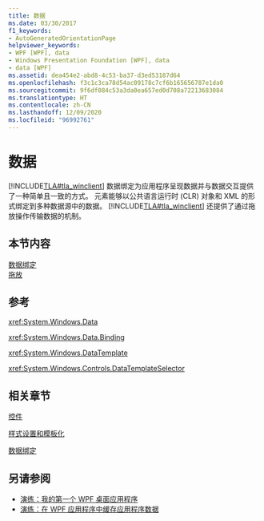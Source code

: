 ```yaml
---
title: 数据
ms.date: 03/30/2017
f1_keywords:
- AutoGeneratedOrientationPage
helpviewer_keywords:
- WPF [WPF], data
- Windows Presentation Foundation [WPF], data
- data [WPF]
ms.assetid: dea454e2-abd8-4c53-ba37-d3ed53187d64
ms.openlocfilehash: f3c1c3ca78d54ac09178c7cf6b165656787e1da0
ms.sourcegitcommit: 9f6df084c53a3da0ea657ed0d708a72213683084
ms.translationtype: HT
ms.contentlocale: zh-CN
ms.lasthandoff: 12/09/2020
ms.locfileid: "96992761"
---
```

# <a name="data"></a>数据
[!INCLUDE[TLA#tla_winclient](../../../includes/tlasharptla-winclient-md.md)] 数据绑定为应用程序呈现数据并与数据交互提供了一种简单且一致的方式。 元素能够以公共语言运行时 (CLR) 对象和 XML 的形式绑定到多种数据源中的数据。 [!INCLUDE[TLA#tla_winclient](../../../includes/tlasharptla-winclient-md.md)] 还提供了通过拖放操作传输数据的机制。  
  
## <a name="in-this-section"></a>本节内容  
 [数据绑定](/dotnet/desktop-wpf/data/data-binding-overview)  
 [拖放](../advanced/drag-and-drop.md)  
  
## <a name="reference"></a>参考  
 <xref:System.Windows.Data>  
  
 <xref:System.Windows.Data.Binding>  
  
 <xref:System.Windows.DataTemplate>  
  
 <xref:System.Windows.Controls.DataTemplateSelector>  
  
## <a name="related-sections"></a>相关章节  
 [控件](../controls/index.md)  
  
 [样式设置和模板化](/dotnet/desktop-wpf/fundamentals/styles-templates-overview)  
  
 [数据绑定](../advanced/optimizing-performance-data-binding.md)  
  
## <a name="see-also"></a>另请参阅

- [演练：我的第一个 WPF 桌面应用程序](../getting-started/walkthrough-my-first-wpf-desktop-application.md)
- [演练：在 WPF 应用程序中缓存应用程序数据](../advanced/walkthrough-caching-application-data-in-a-wpf-application.md)
